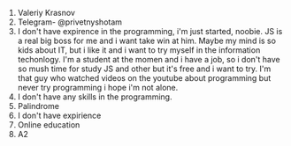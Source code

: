 1. Valeriy Krasnov
2. Telegram- @privetnyshotam
3. I don't have expirence in the programming, i'm just started, noobie. 
JS is a real big boss for me and i want take win at him.
Maybe my mind is so kids about IT, but i like it and i want to try myself in the information techonlogy.
I'm a student at the momen and i have a job, so i don't have so mush time for study JS and other but it's free and i want to try. 
I'm that guy who watched videos on the youtube about programming but never try programming i hope i'm not alone.
4. I don't have any skills in the programming.
5. Palindrome
6. I don't have expirience
7. Online education
8. A2
